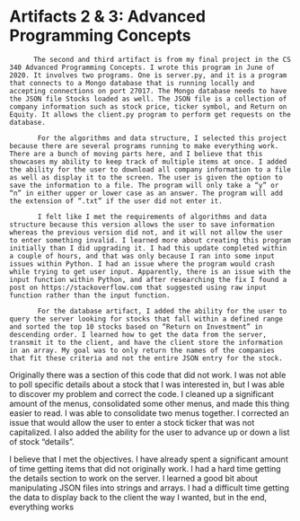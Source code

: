 # Artifacts 2 & 3: Advanced Programming Concepts

          The second and third artifact is from my final project in the CS 340 Advanced Programming Concepts. I wrote this program in June of 2020. It involves two programs. One is server.py, and it is a program that connects to a Mongo database that is running locally and accepting connections on port 27017. The Mongo database needs to have the JSON file Stocks loaded as well. The JSON file is a collection of company information such as stock price, ticker symbol, and Return on Equity. It allows the client.py program to perform get requests on the database.  

           For the algorithms and data structure, I selected this project because there are several programs running to make everything work. There are a bunch of moving parts here, and I believe that this showcases my ability to keep track of multiple items at once. I added the ability for the user to download all company information to a file as well as display it to the screen. The user is given the option to save the information to a file. The program will only take a “y” or “n” in either upper or lower case as an answer. The program will add the extension of “.txt” if the user did not enter it.

           I felt like I met the requirements of algorithms and data structure because this version allows the user to save information whereas the previous version did not, and it will not allow the user to enter something invalid. I learned more about creating this program initially than I did upgrading it. I had this update completed within a couple of hours, and that was only because I ran into some input issues within Python. I had an issue where the program would crash while trying to get user input. Apparently, there is an issue with the input function within Python, and after researching the fix I found a post on https://stackoverflow.com that suggested using raw input function rather than the input function.

           For the database artifact, I added the ability for the user to query the server looking for stocks that fall within a defined range and sorted the top 10 stocks based on “Return on Investment” in descending order. I learned how to get the data from the server, transmit it to the client, and have the client store the information in an array. My goal was to only return the names of the companies that fit these criteria and not the entire JSON entry for the stock.

Originally there was a section of this code that did not work. I was not able to poll specific details about a stock that I was interested in, but I was able to discover my problem and correct the code. I cleaned up a significant amount of the menus, consolidated some other menus, and made this thing easier to read. I was able to consolidate two menus together. I corrected an issue that would allow the user to enter a stock ticker that was not capitalized. I also added the ability for the user to advance up or down a list of stock “details”. 

          
I believe that I met the objectives. I have already spent a significant amount of time getting items that did not originally work. I had a hard time getting the details section to work on the server. I learned a good bit about manipulating JSON files into strings and arrays. I had a difficult time getting the data to display back to the client the way I wanted, but in the end, everything works

